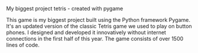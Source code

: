 My biggest project tetris - created with pygame

This game is my biggest project built using the Python framework
Pygame. It's an updated version of the classic Tetris game we used
to play on button phones. I designed and developed it innovatively
without internet connections in the first half of this year. The
game consists of over 1500 lines of code.
